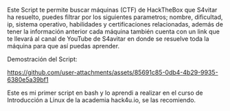 Este Script te permite buscar máquinas (CTF) de HackTheBox que S4vitar ha resuelto, puedes filtrar por los siguientes parametros; nombre, dificultad, ip, sistema operativo, habilidades y certificaciones relacionadas, además de tener la información anterior cada máquina también cuenta con un link que te llevará al canal de YouTube de S4avitar en donde se resuelve toda la máquina para que así puedas aprender.

Demostración del Script:

https://github.com/user-attachments/assets/85691c85-0db4-4b29-9935-6380e5a39bf1

Este es mi primer script en bash y lo aprendi a realizar en el curso de Introducción a Linux de la academia hack4u.io, se las recomiendo.
